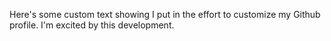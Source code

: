 Here's some custom text showing I put in the effort to customize my Github profile. I'm excited by this development.
